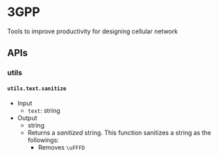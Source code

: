# 3GPP

Tools to improve productivity for designing cellular network

## APIs

### utils

#### `utils.text.sanitize`

- Input
  - `text`: string
- Output
  - string
  - Returns a *sanitized* string. This function sanitizes a string as the followings:
    - Removes `\uFFFD`
